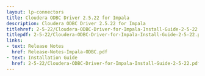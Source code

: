 ```yaml
---
layout: lp-connectors
title: Cloudera ODBC Driver 2.5.22 for Impala
description: Cloudera ODBC Driver 2.5.22 for Impala
titlehref: 2-5-22/Cloudera-ODBC-Driver-for-Impala-Install-Guide-2-5-22.pdf
titlepdf: 2-5-22/Cloudera-ODBC-Driver-for-Impala-Install-Guide-2-5-22.pdf
links:
- text: Release Notes
  href: Release-Notes-Impala-ODBC.pdf
- text: Installation Guide
  href: 2-5-22/Cloudera-ODBC-Driver-for-Impala-Install-Guide-2-5-22.pdf
---
```

